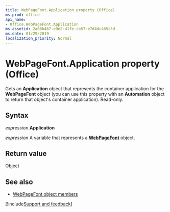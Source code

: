 ```yaml
---
title: WebPageFont.Application property (Office)
ms.prod: office
api_name:
- Office.WebPageFont.Application
ms.assetid: 2a08b467-e9e2-41fe-cb57-e7d4dc465c5d
ms.date: 01/29/2019
localization_priority: Normal
---
```



# WebPageFont.Application property (Office)

Gets an **Application** object that represents the container application for the **WebPageFont** object (you can use this property with an **Automation** object to return that object's container application). Read-only.


## Syntax

_expression_.**Application**

_expression_ A variable that represents a **[WebPageFont](Office.WebPageFont.md)** object.


## Return value

Object


## See also

- [WebPageFont object members](overview/Library-Reference/webpagefont-members-office.md)


[!include[Support and feedback](~/includes/feedback-boilerplate.md)]
